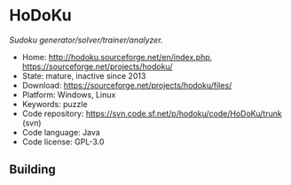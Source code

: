 # HoDoKu

_Sudoku generator/solver/trainer/analyzer._

- Home: http://hodoku.sourceforge.net/en/index.php, https://sourceforge.net/projects/hodoku/
- State: mature, inactive since 2013
- Download: https://sourceforge.net/projects/hodoku/files/
- Platform: Windows, Linux
- Keywords: puzzle
- Code repository: https://svn.code.sf.net/p/hodoku/code/HoDoKu/trunk (svn)
- Code language: Java
- Code license: GPL-3.0

## Building

